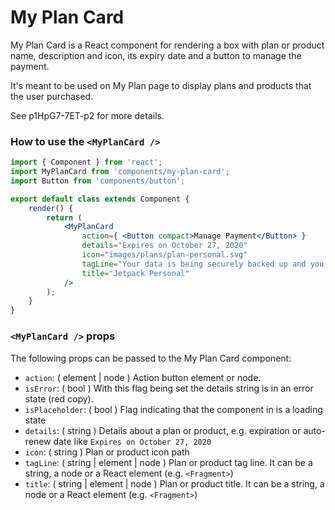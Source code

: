 My Plan Card
=======

My Plan Card is a React component for rendering a box with plan or product name, description and icon, its expiry
date and a button to manage the payment.

It's meant to be used on My Plan page to display plans and products that the user purchased.

See p1HpG7-7ET-p2 for more details.

### How to use the `<MyPlanCard />`

```jsx
import { Component } from 'react';
import MyPlanCard from 'components/my-plan-card';
import Button from 'components/button';

export default class extends Component {
	render() {
		return (
			<MyPlanCard
				action={ <Button compact>Manage Payment</Button> }
				details="Expires on October 27, 2020"
				icon="images/plans/plan-personal.svg"
				tagLine="Your data is being securely backed up and you have access to priority support."
				title="Jetpack Personal"
			/>
		);
	}
}
```

### `<MyPlanCard />` props

The following props can be passed to the My Plan Card component:

* `action`: ( element | node ) Action button element or node.
* `isError`: ( bool ) With this flag being set the details string is in an error state (red copy).
* `isPlaceholder`: ( bool ) Flag indicating that the component in is a loading state
* `details`: ( string ) Details about a plan or product, e.g. expiration or auto-renew date like `Expires on October 27, 2020`
* `icon`: ( string ) Plan or product icon path
* `tagLine`: ( string | element | node ) Plan or product tag line. It can be a string, a node or a React element (e.g. `<Fragment>`)
* `title`: ( string | element | node ) Plan or product title. It can be a string, a node or a React element (e.g. `<Fragment>`)
